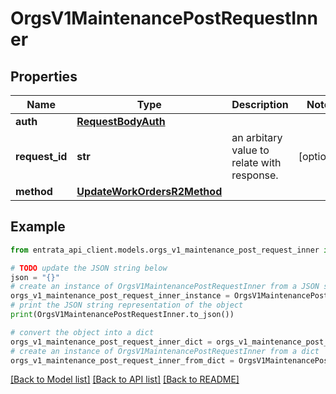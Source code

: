 # OrgsV1MaintenancePostRequestInner


## Properties

Name | Type | Description | Notes
------------ | ------------- | ------------- | -------------
**auth** | [**RequestBodyAuth**](RequestBodyAuth.md) |  | 
**request_id** | **str** | an arbitary value to relate with response. | [optional] 
**method** | [**UpdateWorkOrdersR2Method**](UpdateWorkOrdersR2Method.md) |  | 

## Example

```python
from entrata_api_client.models.orgs_v1_maintenance_post_request_inner import OrgsV1MaintenancePostRequestInner

# TODO update the JSON string below
json = "{}"
# create an instance of OrgsV1MaintenancePostRequestInner from a JSON string
orgs_v1_maintenance_post_request_inner_instance = OrgsV1MaintenancePostRequestInner.from_json(json)
# print the JSON string representation of the object
print(OrgsV1MaintenancePostRequestInner.to_json())

# convert the object into a dict
orgs_v1_maintenance_post_request_inner_dict = orgs_v1_maintenance_post_request_inner_instance.to_dict()
# create an instance of OrgsV1MaintenancePostRequestInner from a dict
orgs_v1_maintenance_post_request_inner_from_dict = OrgsV1MaintenancePostRequestInner.from_dict(orgs_v1_maintenance_post_request_inner_dict)
```
[[Back to Model list]](../README.md#documentation-for-models) [[Back to API list]](../README.md#documentation-for-api-endpoints) [[Back to README]](../README.md)



